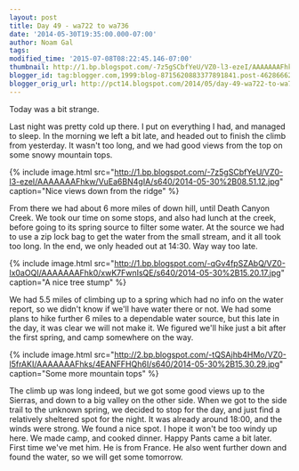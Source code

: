 ```yaml
---
layout: post
title: Day 49 - wa722 to wa736
date: '2014-05-30T19:35:00.000-07:00'
author: Noam Gal
tags:
modified_time: '2015-07-08T08:22:45.146-07:00'
thumbnail: http://1.bp.blogspot.com/-7z5gSCbfYeU/VZ0-l3-ezeI/AAAAAAAFhkw/VuEa6BN4gIA/s72-c/2014-05-30%2B08.51.12.jpg
blogger_id: tag:blogger.com,1999:blog-8715620883377891841.post-4628666252227372285
blogger_orig_url: http://pct14.blogspot.com/2014/05/day-49-wa722-to-wa736.html
---
```


Today was a bit strange.

Last night was pretty cold up there. I put on everything I had, and managed to sleep. In the morning we left a bit late, and headed out to finish the climb from yesterday. It wasn't too long,
 and we had good views from the top on some snowy mountain tops.

{% include image.html src="http://1.bp.blogspot.com/-7z5gSCbfYeU/VZ0-l3-ezeI/AAAAAAAFhkw/VuEa6BN4gIA/s640/2014-05-30%2B08.51.12.jpg" caption="Nice views down from the ridge" %}

From there we had about 6 more miles of down hill, until Death Canyon Creek. We took our time on some stops, and also had lunch at the creek, before going to its spring source to filter some water. At the source we had to use a zip lock bag to get the water from the small stream, and it all took too long. In the end, we only headed out at 14:30. Way way too late.

{% include image.html src="http://1.bp.blogspot.com/-qGv4fpSZAbQ/VZ0-lx0aOQI/AAAAAAAFhk0/xwK7FwnIsQE/s640/2014-05-30%2B15.20.17.jpg" caption="A nice tree stump" %}

We had 5.5 miles of climbing up to a spring which had no info on the water report, so we didn't know if we'll have water there or not. We had some plans to hike further 6 miles to a dependable water source, but this late in the day, it was clear we will not make it. We figured we'll hike just a bit after the first spring, and camp somewhere on the way.

{% include image.html src="http://2.bp.blogspot.com/-tQSAjhb4HMo/VZ0-l5frAKI/AAAAAAAFhks/4EANFFHQh6I/s640/2014-05-30%2B15.30.29.jpg" caption="Some more mountain tops" %}

The climb up was long indeed, but we got some good views up to the Sierras, and down to a big valley on the other side. When we got to the side trail to the unknown spring, we decided to stop for the day, and just find a relatively sheltered spot for the night. It was already around 18:00, and the winds were strong. We found a nice spot. I hope it won't be too windy up here. We made camp, and cooked dinner. Happy Pants came a bit later. First time we've met him. He is from France. He also went further down and found the water, so we will get some tomorrow.
